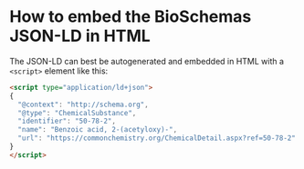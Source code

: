 # How to embed the BioSchemas JSON-LD in HTML

The JSON-LD can best be autogenerated and embedded in HTML with a `<script>` element like this:

```html
<script type="application/ld+json">
{
  "@context": "http://schema.org",
  "@type": "ChemicalSubstance",
  "identifier": "50-78-2",
  "name": "Benzoic acid, 2-(acetyloxy)-",
  "url": "https://commonchemistry.org/ChemicalDetail.aspx?ref=50-78-2"
}
</script>
```
